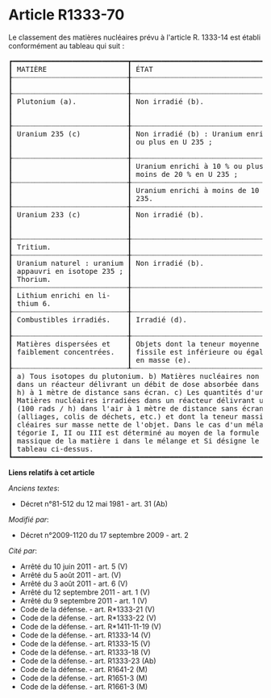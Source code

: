 # Article R1333-70

Le classement des matières nucléaires prévu à l'article R. 1333-14 est établi conformément au tableau qui suit : 

<pre>
┏━━━━━━━━━━━━━━━━━━━━━━━━━━━┳━━━━━━━━━━━━━━━━━━━━━━━━━━━━━━━━━━━━━━━━━━┳━━━━━━━━━━━━━━━━━━━━━━━━━━━━━━━━━━━━━━━━━━━━━━━━━━━━┓
┃ MATIÈRE                   ┃ ÉTAT                                     ┃ CATÉGORIES                                         ┃
┠┈┈┈┈┈┈┈┈┈┈┈┈┈┈┈┈┈┈┈┈┈┈┈┈┈┈┈╂┈┈┈┈┈┈┈┈┈┈┈┈┈┈┈┈┈┈┈┈┈┈┈┈┈┈┈┈┈┈┈┈┈┈┈┈┈┈┈┈┈┈╂┈┈┈┈┈┈┈┈┈┰┈┈┈┈┈┈┈┈┈┈┈┈┈┈┈┈┈┈┰┈┈┈┈┈┈┈┈┈┈┈┈┈┈┈┈┈┈┈┈┈┈┈┨
┃                           ┃                                          ┃ I       ┃ II               ┃ III                   ┃
┠┈┈┈┈┈┈┈┈┈┈┈┈┈┈┈┈┈┈┈┈┈┈┈┈┈┈┈╂┈┈┈┈┈┈┈┈┈┈┈┈┈┈┈┈┈┈┈┈┈┈┈┈┈┈┈┈┈┈┈┈┈┈┈┈┈┈┈┈┈┈╂┈┈┈┈┈┈┈┈┈╂┈┈┈┈┈┈┈┈┈┈┈┈┈┈┈┈┈┈╂┈┈┈┈┈┈┈┈┈┈┈┈┈┈┈┈┈┈┈┈┈┈┈┨
┃ Plutonium (a).            ┃ Non irradié (b).                         ┃ 2 kg ou ┃ Moins de 2 kg,   ┃ 400 g ou moins, mais  ┃
┃                           ┃                                          ┃ plus.   ┃ mais plus de 400 ┃ plus de 3 g.          ┃
┃                           ┃                                          ┃         ┃ g.               ┃                       ┃
┠┈┈┈┈┈┈┈┈┈┈┈┈┈┈┈┈┈┈┈┈┈┈┈┈┈┈┈╂┈┈┈┈┈┈┈┈┈┈┈┈┈┈┈┈┈┈┈┈┈┈┈┈┈┈┈┈┈┈┈┈┈┈┈┈┈┈┈┈┈┈╂┈┈┈┈┈┈┈┈┈╂┈┈┈┈┈┈┈┈┈┈┈┈┈┈┈┈┈┈╂┈┈┈┈┈┈┈┈┈┈┈┈┈┈┈┈┈┈┈┈┈┈┈┨
┃ Uranium 235 (c)           ┃ Non irradié (b) : Uranium enrichi à 20 % ┃ 5 kg ou ┃ Moins de 5 kg,   ┃ 1 kg ou moins, mais   ┃
┃                           ┃ ou plus en U 235 ;                       ┃ plus.   ┃ mais plus de 1   ┃ plus de 15 g.         ┃
┃                           ┃                                          ┃         ┃ kg.              ┃                       ┃
┠┈┈┈┈┈┈┈┈┈┈┈┈┈┈┈┈┈┈┈┈┈┈┈┈┈┈┈╂┈┈┈┈┈┈┈┈┈┈┈┈┈┈┈┈┈┈┈┈┈┈┈┈┈┈┈┈┈┈┈┈┈┈┈┈┈┈┈┈┈┈╂┈┈┈┈┈┈┈┈┈╂┈┈┈┈┈┈┈┈┈┈┈┈┈┈┈┈┈┈╂┈┈┈┈┈┈┈┈┈┈┈┈┈┈┈┈┈┈┈┈┈┈┈┨
┃                           ┃ Uranium enrichi à 10 % ou plus, mais à   ┃ -       ┃ 5 kg ou plus.    ┃ Moins de 5 kg, mais   ┃
┃                           ┃ moins de 20 % en U 235 ;                 ┃         ┃                  ┃ plus de 1 kg.         ┃
┠┈┈┈┈┈┈┈┈┈┈┈┈┈┈┈┈┈┈┈┈┈┈┈┈┈┈┈╂┈┈┈┈┈┈┈┈┈┈┈┈┈┈┈┈┈┈┈┈┈┈┈┈┈┈┈┈┈┈┈┈┈┈┈┈┈┈┈┈┈┈╂┈┈┈┈┈┈┈┈┈╂┈┈┈┈┈┈┈┈┈┈┈┈┈┈┈┈┈┈╂┈┈┈┈┈┈┈┈┈┈┈┈┈┈┈┈┈┈┈┈┈┈┈┨
┃                           ┃ Uranium enrichi à moins de 10 % en U     ┃ -       ┃ -                ┃ 5 kg ou plus.         ┃
┃                           ┃ 235.                                     ┃         ┃                  ┃                       ┃
┠┈┈┈┈┈┈┈┈┈┈┈┈┈┈┈┈┈┈┈┈┈┈┈┈┈┈┈╂┈┈┈┈┈┈┈┈┈┈┈┈┈┈┈┈┈┈┈┈┈┈┈┈┈┈┈┈┈┈┈┈┈┈┈┈┈┈┈┈┈┈╂┈┈┈┈┈┈┈┈┈╂┈┈┈┈┈┈┈┈┈┈┈┈┈┈┈┈┈┈╂┈┈┈┈┈┈┈┈┈┈┈┈┈┈┈┈┈┈┈┈┈┈┈┨
┃ Uranium 233 (c)           ┃ Non irradié (b).                         ┃ 2 kg ou ┃ Moins de 2 kg,   ┃ 400 g ou moins, mais  ┃
┃                           ┃                                          ┃ plus.   ┃ mais plus de 400 ┃ plus de 3 g.          ┃
┃                           ┃                                          ┃         ┃ g.               ┃                       ┃
┠┈┈┈┈┈┈┈┈┈┈┈┈┈┈┈┈┈┈┈┈┈┈┈┈┈┈┈╂┈┈┈┈┈┈┈┈┈┈┈┈┈┈┈┈┈┈┈┈┈┈┈┈┈┈┈┈┈┈┈┈┈┈┈┈┈┈┈┈┈┈╂┈┈┈┈┈┈┈┈┈╂┈┈┈┈┈┈┈┈┈┈┈┈┈┈┈┈┈┈╂┈┈┈┈┈┈┈┈┈┈┈┈┈┈┈┈┈┈┈┈┈┈┈┨
┃ Tritium.                  ┃                                          ┃ -       ┃ -                ┃ Plus de 2 g.          ┃
┠┈┈┈┈┈┈┈┈┈┈┈┈┈┈┈┈┈┈┈┈┈┈┈┈┈┈┈╂┈┈┈┈┈┈┈┈┈┈┈┈┈┈┈┈┈┈┈┈┈┈┈┈┈┈┈┈┈┈┈┈┈┈┈┈┈┈┈┈┈┈╂┈┈┈┈┈┈┈┈┈╂┈┈┈┈┈┈┈┈┈┈┈┈┈┈┈┈┈┈╂┈┈┈┈┈┈┈┈┈┈┈┈┈┈┈┈┈┈┈┈┈┈┈┨
┃ Uranium naturel : uranium ┃ Non irradié (b).                         ┃ -       ┃ -                ┃ 500 kg ou plus.       ┃
┃ appauvri en isotope 235 ; ┃                                          ┃         ┃                  ┃                       ┃
┃ Thorium.                  ┃                                          ┃         ┃                  ┃                       ┃
┠┈┈┈┈┈┈┈┈┈┈┈┈┈┈┈┈┈┈┈┈┈┈┈┈┈┈┈╂┈┈┈┈┈┈┈┈┈┈┈┈┈┈┈┈┈┈┈┈┈┈┈┈┈┈┈┈┈┈┈┈┈┈┈┈┈┈┈┈┈┈╂┈┈┈┈┈┈┈┈┈╂┈┈┈┈┈┈┈┈┈┈┈┈┈┈┈┈┈┈╂┈┈┈┈┈┈┈┈┈┈┈┈┈┈┈┈┈┈┈┈┈┈┈┨
┃ Lithium enrichi en li-    ┃                                          ┃         ┃                  ┃ 1 kg ou plus de li-   ┃
┃ thium 6.                  ┃                                          ┃         ┃                  ┃ thium 6 contenu.      ┃
┠┈┈┈┈┈┈┈┈┈┈┈┈┈┈┈┈┈┈┈┈┈┈┈┈┈┈┈╂┈┈┈┈┈┈┈┈┈┈┈┈┈┈┈┈┈┈┈┈┈┈┈┈┈┈┈┈┈┈┈┈┈┈┈┈┈┈┈┈┈┈╂┈┈┈┈┈┈┈┈┈╂┈┈┈┈┈┈┈┈┈┈┈┈┈┈┈┈┈┈╂┈┈┈┈┈┈┈┈┈┈┈┈┈┈┈┈┈┈┈┈┈┈┈┨
┃ Combustibles irradiés.    ┃ Irradié (d).                             ┃ -       ┃ Tous combus-     ┃ -                     ┃
┃                           ┃                                          ┃         ┃ tibles.          ┃                       ┃
┠┈┈┈┈┈┈┈┈┈┈┈┈┈┈┈┈┈┈┈┈┈┈┈┈┈┈┈╂┈┈┈┈┈┈┈┈┈┈┈┈┈┈┈┈┈┈┈┈┈┈┈┈┈┈┈┈┈┈┈┈┈┈┈┈┈┈┈┈┈┈╂┈┈┈┈┈┈┈┈┈╂┈┈┈┈┈┈┈┈┈┈┈┈┈┈┈┈┈┈╂┈┈┈┈┈┈┈┈┈┈┈┈┈┈┈┈┈┈┈┈┈┈┈┨
┃ Matières dispersées et    ┃ Objets dont la teneur moyenne en matière ┃ -       ┃ -                ┃ 3 g ou plus (Pu et U  ┃
┃ faiblement concentrées.   ┃ fissile est inférieure ou égale à 0, 1 % ┃         ┃                  ┃ 233). 15 g ou plus (U ┃
┃                           ┃ en masse (e).                            ┃         ┃                  ┃ 235).                 ┃
┠┈┈┈┈┈┈┈┈┈┈┈┈┈┈┈┈┈┈┈┈┈┈┈┈┈┈┈┸┈┈┈┈┈┈┈┈┈┈┈┈┈┈┈┈┈┈┈┈┈┈┈┈┈┈┈┈┈┈┈┈┈┈┈┈┈┈┈┈┈┈┸┈┈┈┈┈┈┈┈┈┸┈┈┈┈┈┈┈┈┈┈┈┈┈┈┈┈┈┈┸┈┈┈┈┈┈┈┈┈┈┈┈┈┈┈┈┈┈┈┈┈┈┈┨
┃ a) Tous isotopes du plutonium. b) Matières nucléaires non irradiées dans un réacteur ou matières irradiées                ┃
┃ dans un réacteur délivrant un débit de dose absorbée dans l'air inférieur ou égal à 1Gy / heure (100 rads /               ┃
┃ h) à 1 mètre de distance sans écran. c) Les quantités d'uranium sont exprimées en U 235 ou U 233 contenu. d)              ┃
┃ Matières nucléaires irradiées dans un réacteur délivrant un débit de dose absorbée supérieur à 1 Gy / heure               ┃
┃ (100 rads / h) dans l'air à 1 mètre de distance sans écran. e) Matières nucléaires dispersées dans des objets             ┃
┃ (alliages, colis de déchets, etc.) et dont la teneur massique est exprimée en masse totale de matières nu-                ┃
┃ cléaires sur masse nette de l'objet. Dans le cas d'un mélange de matières, le seuil S d'appartenance à la ca-             ┃
┃ tégorie I, II ou III est déterminé au moyen de la formule : 1 / S = ∑ (fi / Si), où fi désigne la fraction                ┃
┃ massique de la matière i dans le mélange et Si désigne le seuil associé à la matière i tel que défini dans le             ┃
┃ tableau ci-dessus.                                                                                                        ┃
┗━━━━━━━━━━━━━━━━━━━━━━━━━━━━━━━━━━━━━━━━━━━━━━━━━━━━━━━━━━━━━━━━━━━━━━━━━━━━━━━━━━━━━━━━━━━━━━━━━━━━━━━━━━━━━━━━━━━━━━━━━━━┛
</pre>


**Liens relatifs à cet article**

_Anciens textes_:

  - Décret n°81-512 du 12 mai 1981 - art. 31 (Ab)

_Modifié par_:

  - Décret n°2009-1120 du 17 septembre 2009 - art. 2

_Cité par_:

  - Arrêté du 10 juin 2011 - art. 5 (V)
  - Arrêté du 5 août 2011 - art. (V)
  - Arrêté du 3 août 2011 - art. 6 (V)
  - Arrêté du 12 septembre 2011 - art. 1 (V)
  - Arrêté du 9 septembre 2011 - art. 1 (V)
  - Code de la défense. - art. R*1333-21 (V)
  - Code de la défense. - art. R*1333-22 (V)
  - Code de la défense. - art. R*1411-11-19 (V)
  - Code de la défense. - art. R1333-14 (V)
  - Code de la défense. - art. R1333-15 (V)
  - Code de la défense. - art. R1333-18 (V)
  - Code de la défense. - art. R1333-23 (Ab)
  - Code de la défense. - art. R1641-2 (M)
  - Code de la défense. - art. R1651-3 (M)
  - Code de la défense. - art. R1661-3 (M)
